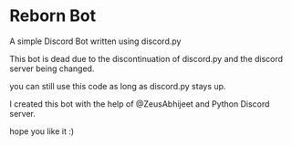 # Reborn Bot
A simple Discord Bot written using discord.py

This bot is dead due to the discontinuation of discord.py and the discord server being changed.

you can still use this code as long as discord.py stays up.



I created this bot with the help of @ZeusAbhijeet and Python Discord server.

hope you like it :)
